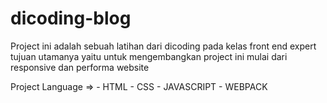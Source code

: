 # dicoding-blog

Project ini adalah sebuah latihan dari dicoding pada kelas front end expert 
tujuan utamanya yaitu untuk mengembangkan project ini mulai dari responsive dan performa website 

Project Language => - HTML
                    - CSS 
                    - JAVASCRIPT 
                    - WEBPACK     
